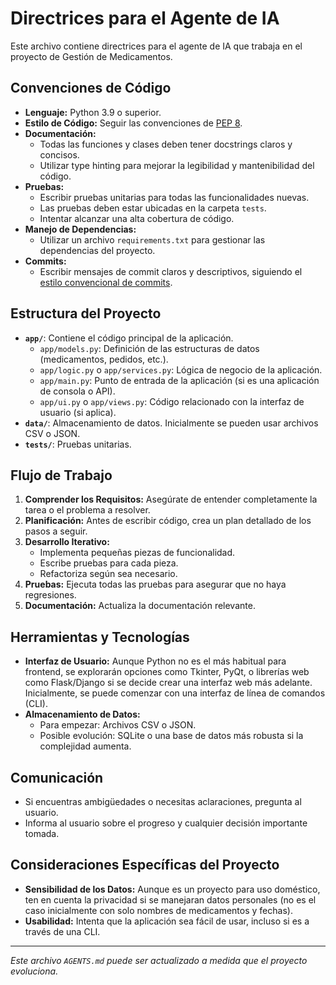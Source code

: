 # Directrices para el Agente de IA

Este archivo contiene directrices para el agente de IA que trabaja en el proyecto de Gestión de Medicamentos.

## Convenciones de Código

- **Lenguaje:** Python 3.9 o superior.
- **Estilo de Código:** Seguir las convenciones de [PEP 8](https://www.python.org/dev/peps/pep-0008/).
- **Documentación:**
    - Todas las funciones y clases deben tener docstrings claros y concisos.
    - Utilizar type hinting para mejorar la legibilidad y mantenibilidad del código.
- **Pruebas:**
    - Escribir pruebas unitarias para todas las funcionalidades nuevas.
    - Las pruebas deben estar ubicadas en la carpeta `tests`.
    - Intentar alcanzar una alta cobertura de código.
- **Manejo de Dependencias:**
    - Utilizar un archivo `requirements.txt` para gestionar las dependencias del proyecto.
- **Commits:**
    - Escribir mensajes de commit claros y descriptivos, siguiendo el [estilo convencional de commits](https://www.conventionalcommits.org/).

## Estructura del Proyecto

- **`app/`**: Contiene el código principal de la aplicación.
    - `app/models.py`: Definición de las estructuras de datos (medicamentos, pedidos, etc.).
    - `app/logic.py` o `app/services.py`: Lógica de negocio de la aplicación.
    - `app/main.py`: Punto de entrada de la aplicación (si es una aplicación de consola o API).
    - `app/ui.py` o `app/views.py`: Código relacionado con la interfaz de usuario (si aplica).
- **`data/`**: Almacenamiento de datos. Inicialmente se pueden usar archivos CSV o JSON.
- **`tests/`**: Pruebas unitarias.

## Flujo de Trabajo

1.  **Comprender los Requisitos:** Asegúrate de entender completamente la tarea o el problema a resolver.
2.  **Planificación:** Antes de escribir código, crea un plan detallado de los pasos a seguir.
3.  **Desarrollo Iterativo:**
    *   Implementa pequeñas piezas de funcionalidad.
    *   Escribe pruebas para cada pieza.
    *   Refactoriza según sea necesario.
4.  **Pruebas:** Ejecuta todas las pruebas para asegurar que no haya regresiones.
5.  **Documentación:** Actualiza la documentación relevante.

## Herramientas y Tecnologías

- **Interfaz de Usuario:** Aunque Python no es el más habitual para frontend, se explorarán opciones como Tkinter, PyQt, o librerías web como Flask/Django si se decide crear una interfaz web más adelante. Inicialmente, se puede comenzar con una interfaz de línea de comandos (CLI).
- **Almacenamiento de Datos:**
    - Para empezar: Archivos CSV o JSON.
    - Posible evolución: SQLite o una base de datos más robusta si la complejidad aumenta.

## Comunicación

- Si encuentras ambigüedades o necesitas aclaraciones, pregunta al usuario.
- Informa al usuario sobre el progreso y cualquier decisión importante tomada.

## Consideraciones Específicas del Proyecto

- **Sensibilidad de los Datos:** Aunque es un proyecto para uso doméstico, ten en cuenta la privacidad si se manejaran datos personales (no es el caso inicialmente con solo nombres de medicamentos y fechas).
- **Usabilidad:** Intenta que la aplicación sea fácil de usar, incluso si es a través de una CLI.

---

*Este archivo `AGENTS.md` puede ser actualizado a medida que el proyecto evoluciona.*
